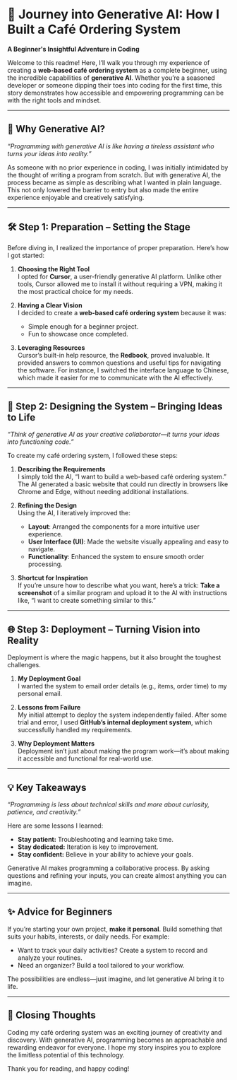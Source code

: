 # 🌟 Journey into Generative AI: How I Built a Café Ordering System  
**A Beginner's Insightful Adventure in Coding**  

Welcome to this readme! Here, I’ll walk you through my experience of creating a **web-based café ordering system** as a complete beginner, using the incredible capabilities of **generative AI**. Whether you’re a seasoned developer or someone dipping their toes into coding for the first time, this story demonstrates how accessible and empowering programming can be with the right tools and mindset.  

---

## 🚀 Why Generative AI?  
*“Programming with generative AI is like having a tireless assistant who turns your ideas into reality.”*  

As someone with no prior experience in coding, I was initially intimidated by the thought of writing a program from scratch. But with generative AI, the process became as simple as describing what I wanted in plain language. This not only lowered the barrier to entry but also made the entire experience enjoyable and creatively satisfying.  

---

## 🛠️ Step 1: Preparation – Setting the Stage  
Before diving in, I realized the importance of proper preparation. Here’s how I got started:  

1. **Choosing the Right Tool**  
   I opted for **Cursor**, a user-friendly generative AI platform. Unlike other tools, Cursor allowed me to install it without requiring a VPN, making it the most practical choice for my needs.  

2. **Having a Clear Vision**  
   I decided to create a **web-based café ordering system** because it was:  
   - Simple enough for a beginner project.  
   - Fun to showcase once completed.  

3. **Leveraging Resources**  
   Cursor’s built-in help resource, the **Redbook**, proved invaluable. It provided answers to common questions and useful tips for navigating the software. For instance, I switched the interface language to Chinese, which made it easier for me to communicate with the AI effectively.  

---

## 🎨 Step 2: Designing the System – Bringing Ideas to Life  
*“Think of generative AI as your creative collaborator—it turns your ideas into functioning code.”*  

To create my café ordering system, I followed these steps:  

1. **Describing the Requirements**  
   I simply told the AI, “I want to build a web-based café ordering system.” The AI generated a basic website that could run directly in browsers like Chrome and Edge, without needing additional installations.  

2. **Refining the Design**  
   Using the AI, I iteratively improved the:  
   - **Layout**: Arranged the components for a more intuitive user experience.  
   - **User Interface (UI)**: Made the website visually appealing and easy to navigate.  
   - **Functionality**: Enhanced the system to ensure smooth order processing.  

3. **Shortcut for Inspiration**  
   If you’re unsure how to describe what you want, here’s a trick: **Take a screenshot** of a similar program and upload it to the AI with instructions like, “I want to create something similar to this.”  

---

## 🌐 Step 3: Deployment – Turning Vision into Reality  
Deployment is where the magic happens, but it also brought the toughest challenges.  

1. **My Deployment Goal**  
   I wanted the system to email order details (e.g., items, order time) to my personal email.  

2. **Lessons from Failure**  
   My initial attempt to deploy the system independently failed. After some trial and error, I used **GitHub’s internal deployment system**, which successfully handled my requirements.  

3. **Why Deployment Matters**  
   Deployment isn’t just about making the program work—it’s about making it accessible and functional for real-world use.  

---

## 💡 Key Takeaways  
*“Programming is less about technical skills and more about curiosity, patience, and creativity.”*  

Here are some lessons I learned:  
- **Stay patient:** Troubleshooting and learning take time.  
- **Stay dedicated:** Iteration is key to improvement.  
- **Stay confident:** Believe in your ability to achieve your goals.  

Generative AI makes programming a collaborative process. By asking questions and refining your inputs, you can create almost anything you can imagine.  

---

## ✨ Advice for Beginners  
If you’re starting your own project, **make it personal**. Build something that suits your habits, interests, or daily needs. For example:  
- Want to track your daily activities? Create a system to record and analyze your routines.  
- Need an organizer? Build a tool tailored to your workflow.  

The possibilities are endless—just imagine, and let generative AI bring it to life.  

---

## 🙏 Closing Thoughts  
Coding my café ordering system was an exciting journey of creativity and discovery. With generative AI, programming becomes an approachable and rewarding endeavor for everyone. I hope my story inspires you to explore the limitless potential of this technology.  

Thank you for reading, and happy coding!  
